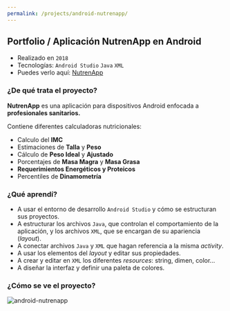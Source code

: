 ```yaml
---
permalink: /projects/android-nutrenapp/
---
```


## Portfolio / Aplicación NutrenApp en Android

* Realizado en `2018`
* Tecnologías: `Android Studio` `Java` `XML`
* Puedes verlo aquí: [NutrenApp](https://play.google.com/store/apps/details?id=puermacorp.nutrenapp)

### ¿De qué trata el proyecto?

**NutrenApp** es una aplicación para dispositivos Android enfocada a **profesionales sanitarios.**

Contiene diferentes calculadoras nutricionales:

- Calculo del **IMC**
- Estimaciones de **Talla** y **Peso**
- Cálculo de **Peso Ideal** y **Ajustado**
- Porcentajes de **Masa Magra** y **Masa Grasa**
- **Requerimientos Energéticos y Proteicos**
- Percentiles de **Dinamometría**

### ¿Qué aprendí?

- A usar el entorno de desarrollo `Android Studio` y cómo se estructuran sus proyectos.
- A estructurar los archivos `Java`, que controlan el comportamiento de la aplicación, y los archivos `XML`, que se encargan de su apariencia (*layout*).
- A conectar archivos `Java` y `XML` que hagan referencia a la misma *activity*.
- A usar los elementos del *layout* y editar sus propiedades.
- A crear y editar en `XML` los diferentes *resources*: string, dimen, color...
- A diseñar la interfaz y definir una paleta de colores.

### ¿Cómo se ve el proyecto?

![android-nutrenapp](android-nutrenapp.png)
